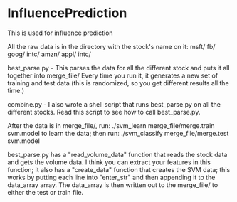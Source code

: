 InfluencePrediction
===================

This is used for influence prediction

All the raw data is in the directory with the stock's name on it:
msft/
fb/
goog/
intc/
amzn/
appl/
intc/

best_parse.py - This parses the data for all the different stock and puts it all together into merge_file/
	Every time you run it, it generates a new set of training and test data (this is randomized, so you get different results all the time.)

combine.py - I also wrote a shell script that runs best_parse.py on all the different stocks. Read this script to see how to call best_parse.py.

After the data is in merge_file/, run:
./svm_learn merge_file/merge.train svm.model to learn the data; then run:
./svm_classify  merge_file/merge.test svm.model

best_parse.py has a "read_volume_data" function that reads the stock data and gets the volume data. I think you can extract your features in this function; it also has a "create_data" function that creates the SVM data; this works by putting each line into "enter_str" and then appending it to the data_array array. The data_array is then written out to the merge_file/ to either the test or train file.




